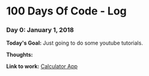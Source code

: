 # 100 Days Of Code - Log

### Day 0: January 1, 2018


**Today's Goal:** Just going to do some youtube tutorials.

**Thoughts:**

**Link to work:** [Calculator App](http://www.example.com)
